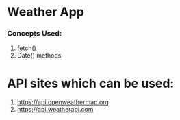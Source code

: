 # Weather App
### Concepts Used:
1. fetch()
2. Date() methods

# API sites which can be used:
1. https://api.openweathermap.org
2. https://api.weatherapi.com
